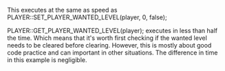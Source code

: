 This executes at the same as speed as PLAYER::SET_PLAYER_WANTED_LEVEL(player, 0, false);

PLAYER::GET_PLAYER_WANTED_LEVEL(player); executes in less than half the time. Which means that it's worth first checking if the wanted level needs to be cleared before clearing. However, this is mostly about good code practice and can important in other situations. The difference in time in this example is negligible. 